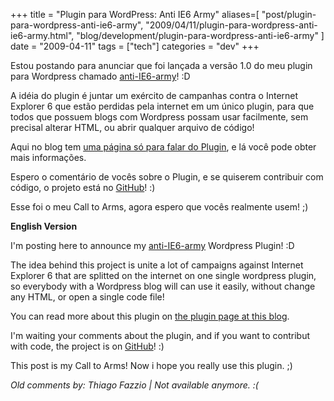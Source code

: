 +++
title = "Plugin para WordPress: Anti IE6 Army"
aliases=[
  "post/plugin-para-wordpress-anti-ie6-army",
  "2009/04/11/plugin-para-wordpress-anti-ie6-army.html",
  "blog/development/plugin-para-wordpress-anti-ie6-army"
]
date = "2009-04-11"
tags = ["tech"]
categories = "dev"
+++

Estou postando para anunciar que foi lançada a versão 1.0 do meu
plugin para Wordpress chamado
[anti-IE6-army](http://wordpress.org/extend/plugins/anti-ie6-army/ "Anti IE6 Army Download")! :D

A idéia do plugin é juntar um exército de campanhas contra o Internet
Explorer 6 que estão perdidas pela internet em um único plugin, para
que todos que possuem blogs com Wordpress possam usar facilmente, sem
precisal alterar HTML, ou abrir qualquer arquivo de código!

Aqui no blog tem
[uma página só para falar do Plugin](http://pothix.com/blog/anti-ie6-army "Página do Anti IE6 Army"),
e lá você pode obter mais informações.

Espero o comentário de vocês sobre o Plugin, e se quiserem contribuir
com código, o projeto está no
[GitHub](http://github.com/PotHix/anti-ie6-army/tree/master "Projeto no GitHub")! :)

Esse foi o meu Call to Arms, agora espero que vocês realmente usem! ;)

**English Version**

I'm posting here to announce my
[anti-IE6-army](http://wordpress.org/extend/plugins/anti-ie6-army/ "Anti IE6 Army Download") Wordpress Plugin! :D

The idea behind this project is unite a lot of campaigns against
Internet Explorer 6 that are splitted on the internet on one single
wordpress plugin, so everybody with a Wordpress blog will can use it
easily, without change any HTML, or open a single code file!

You can read more about this plugin on
[the plugin page at this blog](http://pothix.com/blog/anti-ie6-army "Plugin Page").

I'm waiting your comments about the plugin, and if you want to
contribut with code, the project is on
[GitHub](http://github.com/PotHix/anti-ie6-army/tree/master "Projeto no GitHub")! :)

This post is my Call to Arms! Now i hope you really use this
plugin. ;)



_Old comments by: Thiago Fazzio | Not available anymore. :(_
